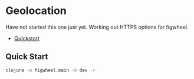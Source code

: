 # Geolocation

Have not started this one just yet. Working out HTTPS options for figwheel.

- [Quickstart](#quickstart)

## Quick Start

```bash
clojure -m figwheel.main -b dev -r
```
